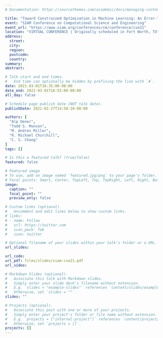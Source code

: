 ```yaml
---
# Documentation: https://sourcethemes.com/academic/docs/managing-content/

title: "Toward Constrained Optimization in Machine Learning: An Error-Tolerant Multisecant Method for Training PINNs"
event: "SIAM Conference on Computational Science and Engineering"
event_url: "https://www.siam.org/conferences/cm/conference/cse21"
location: "VIRTUAL CONFERENCE | Originally scheduled in Fort Worth, TX"
address:
  street:
  city:
  region:
  postcode:
  country:
summary:
abstract:

# Talk start and end times.
#   End time can optionally be hidden by prefixing the line with `#`.
date: 2021-03-01T16:35:00-08:00
date_end: 2021-03-01T16:55:00-08:00
all_day: false

# Schedule page publish date (NOT talk date).
publishDate: 2021-02-27T14:50:10-08:00

authors: [
  "Alp Dener",
  "Todd S. Munson",
  "M. Andres Miller",
  "R. Michael Churchill",
  "C. S. Chang"
]
tags: []

# Is this a featured talk? (true/false)
featured: false

# Featured image
# To use, add an image named `featured.jpg/png` to your page's folder. 
# Focal points: Smart, Center, TopLeft, Top, TopRight, Left, Right, BottomLeft, Bottom, BottomRight.
image:
  caption: ""
  focal_point: ""
  preview_only: false

# Custom links (optional).
#   Uncomment and edit lines below to show custom links.
# links:
# - name: Follow
#   url: https://twitter.com
#   icon_pack: fab
#   icon: twitter

# Optional filename of your slides within your talk's folder or a URL.
url_slides:

url_code:
url_pdf: files/slides/siam-cse21.pdf
url_video:

# Markdown Slides (optional).
#   Associate this talk with Markdown slides.
#   Simply enter your slide deck's filename without extension.
#   E.g. `slides = "example-slides"` references `content/slides/example-slides.md`.
#   Otherwise, set `slides = ""`.
slides: ""

# Projects (optional).
#   Associate this post with one or more of your projects.
#   Simply enter your project's folder or file name without extension.
#   E.g. `projects = ["internal-project"]` references `content/project/deep-learning/index.md`.
#   Otherwise, set `projects = []`.
projects: []
---
```

